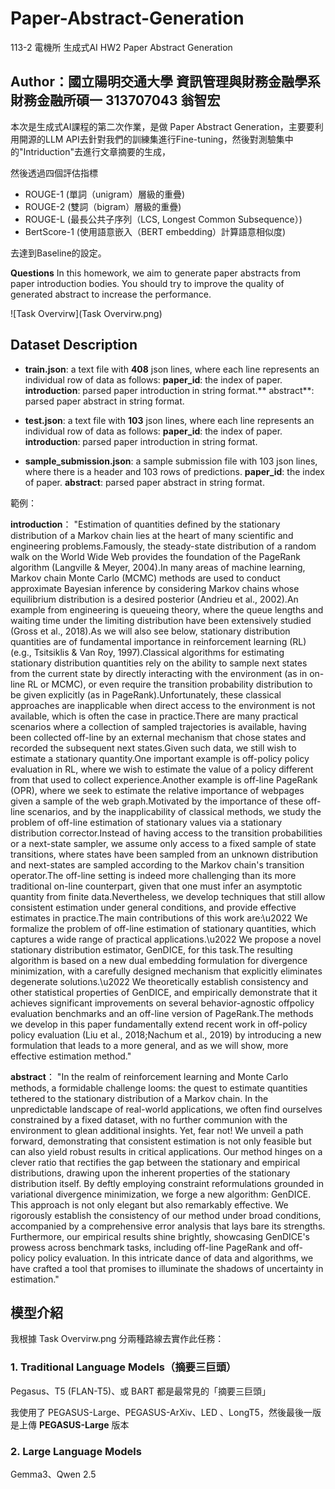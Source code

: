 # Paper-Abstract-Generation
113-2 電機所 生成式AI HW2 Paper Abstract Generation

## Author：國立陽明交通大學 資訊管理與財務金融學系財務金融所碩一 313707043 翁智宏

本次是生成式AI課程的第二次作業，是做 Paper Abstract Generation，主要要利用開源的LLM API去針對我們的訓練集進行Fine-tuning，然後對測驗集中的"Intriduction"去進行文章摘要的生成，

然後透過四個評估指標 

- ROUGE-1 (單詞（unigram）層級的重疊)
- ROUGE-2 (雙詞（bigram）層級的重疊)
- ROUGE-L (最長公共子序列（LCS, Longest Common Subsequence）)
- BertScore-1 (使用語意嵌入（BERT embedding）計算語意相似度)

去達到Baseline的設定。

**Questions**
In this homework, we aim to generate paper abstracts from paper introduction bodies. You should try to improve the quality of generated abstract to increase the performance.

![Task Overvirw](Task Overvirw.png)

## Dataset Description
-  **train.json**: a text file with **408** json lines, where each line represents an individual row of data as follows: **paper_id**: the index of paper. **introduction**: parsed paper introduction in string format.** abstract**: parsed paper abstract in string format.

-  **test.json**: a text file with **103** json lines, where each line represents an individual row of data as follows: **paper_id**: the index of paper.  **introduction**: parsed paper introduction in string format.
  
-  **sample_submission.json**: a sample submission file with 103 json lines, where there is a header and 103 rows of predictions. **paper_id**: the index of paper. **abstract**: parsed paper abstract in string format.

範例：

**introduction**：
"Estimation of quantities defined by the stationary distribution of a Markov chain lies at the heart of many scientific and engineering problems.Famously, the steady-state distribution of a random walk on the World Wide Web provides the foundation of the PageRank algorithm (Langville & Meyer, 2004).In many areas of machine learning, Markov chain Monte Carlo (MCMC) methods are used to conduct approximate Bayesian inference by considering Markov chains whose equilibrium distribution is a desired posterior (Andrieu et al., 2002).An example from engineering is queueing theory, where the queue lengths and waiting time under the limiting distribution have been extensively studied (Gross et al., 2018).As we will also see below, stationary distribution quantities are of fundamental importance in reinforcement learning (RL) (e.g., Tsitsiklis & Van Roy, 1997).Classical algorithms for estimating stationary distribution quantities rely on the ability to sample next states from the current state by directly interacting with the environment (as in on-line RL or MCMC), or even require the transition probability distribution to be given explicitly (as in PageRank).Unfortunately, these classical approaches are inapplicable when direct access to the environment is not available, which is often the case in practice.There are many practical scenarios where a collection of sampled trajectories is available, having been collected off-line by an external mechanism that chose states and recorded the subsequent next states.Given such data, we still wish to estimate a stationary quantity.One important example is off-policy policy evaluation in RL, where we wish to estimate the value of a policy different from that used to collect experience.Another example is off-line PageRank (OPR), where we seek to estimate the relative importance of webpages given a sample of the web graph.Motivated by the importance of these off-line scenarios, and by the inapplicability of classical methods, we study the problem of off-line estimation of stationary values via a stationary distribution corrector.Instead of having access to the transition probabilities or a next-state sampler, we assume only access to a fixed sample of state transitions, where states have been sampled from an unknown distribution and next-states are sampled according to the Markov chain's transition operator.The off-line setting is indeed more challenging than its more traditional on-line counterpart, given that one must infer an asymptotic quantity from finite data.Nevertheless, we develop techniques that still allow consistent estimation under general conditions, and provide effective estimates in practice.The main contributions of this work are:\u2022 We formalize the problem of off-line estimation of stationary quantities, which captures a wide range of practical applications.\u2022 We propose a novel stationary distribution estimator, GenDICE, for this task.The resulting algorithm is based on a new dual embedding formulation for divergence minimization, with a carefully designed mechanism that explicitly eliminates degenerate solutions.\u2022 We theoretically establish consistency and other statistical properties of GenDICE, and empirically demonstrate that it achieves significant improvements on several behavior-agnostic offpolicy evaluation benchmarks and an off-line version of PageRank.The methods we develop in this paper fundamentally extend recent work in off-policy policy evaluation (Liu et al., 2018;Nachum et al., 2019) by introducing a new formulation that leads to a more general, and as we will show, more effective estimation method."

**abstract**：
"In the realm of reinforcement learning and Monte Carlo methods, a formidable challenge looms: the quest to estimate quantities tethered to the stationary distribution of a Markov chain. In the unpredictable landscape of real-world applications, we often find ourselves constrained by a fixed dataset, with no further communion with the environment to glean additional insights. Yet, fear not! We unveil a path forward, demonstrating that consistent estimation is not only feasible but can also yield robust results in critical applications.  Our method hinges on a clever ratio that rectifies the gap between the stationary and empirical distributions, drawing upon the inherent properties of the stationary distribution itself. By deftly employing constraint reformulations grounded in variational divergence minimization, we forge a new algorithm: GenDICE. This approach is not only elegant but also remarkably effective.  We rigorously establish the consistency of our method under broad conditions, accompanied by a comprehensive error analysis that lays bare its strengths. Furthermore, our empirical results shine brightly, showcasing GenDICE's prowess across benchmark tasks, including off-line PageRank and off-policy policy evaluation. In this intricate dance of data and algorithms, we have crafted a tool that promises to illuminate the shadows of uncertainty in estimation."

## 模型介紹
我根據 Task Overvirw.png 分兩種路線去實作此任務：

### 1. Traditional Language Models（摘要三巨頭）

Pegasus、T5 (FLAN-T5)、或 BART 都是最常見的「摘要三巨頭」

我使用了 PEGASUS-Large、PEGASUS-ArXiv、LED 、LongT5，然後最後一版是上傳 **PEGASUS-Large** 版本


### 2. Large Language Models

Gemma3、Qwen 2.5


